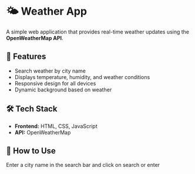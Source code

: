# 🌤️ Weather App

A simple web application that provides real-time weather updates using the **OpenWeatherMap API**.

## 🚀 Features
- Search weather by city name  
- Displays temperature, humidity, and weather conditions  
- Responsive design for all devices  
- Dynamic background based on weather  

## 🛠️ Tech Stack
- **Frontend:** HTML, CSS, JavaScript  
- **API:** OpenWeatherMap  

## 📌 How to Use  
 Enter a city name in the search bar and click on search or enter
